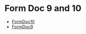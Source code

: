 <div class="ignore-in-full-text-search">

# Form Doc 9 and 10
  - [FormDoc10](/modules/basic-forms-9-10/FormDoc10.md)
  - [FormDoc9](/modules/basic-forms-9-10/FormDoc9.md)

</div>
